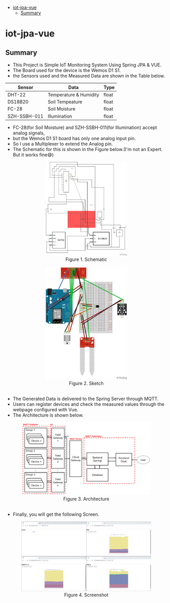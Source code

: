 - [iot-jpa-vue](#iot-jpa-vue)
  - [Summary](#summary)

# iot-jpa-vue
## Summary
* This Project is Simple IoT Monitoring System Using Spring JPA & VUE.
* The Board used for the device is the Wemos D1 S1.
* the Sensors used and the Measured Data are shown in the Table below.

| Sensor       | Data                   | Type  |
| ------------ | ---------------------- | ----- |
| DHT-22       | Temperature & Humidity | float |
| DS18B20      | Soil Tempeature        | float |
| FC-28        | Soil Moisture          | float |
| SZH-SSBH-011 | Illumination           | float |

* FC-28(for Soil Moisture) and SZH-SSBH-011(for Illumination) accept analog signals,
* but the Wemos D1 S1 board has only one analog input pin.
* So I use a Multiplexer to extend the Analog pin.
* The Schematic for this is shown in the Figure below.(I'm not an Expert. But it works fine😅)
  
<div style="text-align: center;">
  <img src="image/smartpot-schematic.png" width="50%" height="50%" title="schematic" /><br />
  Figure 1. Schematic<br />
  <br />
  <img src="image/smartpot-sketch.png" width="50%" height="50%" title="sketch" /><br />
  Figure 2. Sketch<br />
  <br />
</div>

* The Generated Data is delivered to the Spring Server through MQTT.  
* Users can register devices and check the measured values through the webpage configured with Vue.
* The Architecture is shown below.

<div style="text-align: center;">
  <img src="image/smartpot-architecture.png" width="80%" height="80%" title="architecture" /><br />
  Figure 3. Architecture<br />
  <br />
</div>

* Finally, you will get the following Screen.

<div style="text-align: center;">
  <img src="image/smartpot-screenshot.png" width="80%" height="80%" title="screenshot" /><br />
  Figure 4. Screenshot<br />
  <br />
</div>